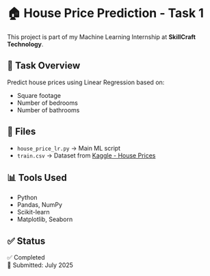 # 🏠 House Price Prediction - Task 1

This project is part of my Machine Learning Internship at **SkillCraft Technology**.

## 📌 Task Overview
Predict house prices using Linear Regression based on:
- Square footage
- Number of bedrooms
- Number of bathrooms

## 📂 Files
- `house_price_lr.py` → Main ML script
- `train.csv` → Dataset from [Kaggle - House Prices](https://www.kaggle.com/c/house-prices-advanced-regression-techniques)

## 📊 Tools Used
- Python
- Pandas, NumPy
- Scikit-learn
- Matplotlib, Seaborn

## ✅ Status
✅ Completed  
📅 Submitted: July 2025
